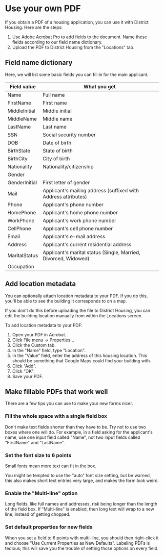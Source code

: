 Use your own PDF
====================

If you obtain a PDF of a housing application, you can use it with
District Housing.  Here are the steps:

1. Use Adobe Acrobat Pro to add fields to the document.  Name these
   fields according to our field name dictionary.
2. Upload the PDF to District Housing from the "Locations" tab.

Field name dictionary
---------------------

Here, we will list some basic fields you can fill in for the main
applicant.

Field value   | What you get
---           | ---
Name          | Full name
FirstName     | First name
MiddleInitial | Middle initial
MiddleName    | Middle name
LastName      | Last name
SSN           | Social security number
DOB           | Date of birth
BirthState    | State of birth
BirthCity     | City of birth
Nationality   | Nationality/citizenship
Gender        |
GenderInitial | First letter of gender
Mail          | Applicant's mailing address (suffixed with Address attributes)
Phone         | Applicant's phone number
HomePhone     | Applicant's home phone number
WorkPhone     | Applicant's work phone number
CellPhone     | Applicant's cell phone number
Email         | Applicant's e-mail address
Address       | Applicant's current residential address
MaritalStatus | Applicant's marital status (Single, Married, Divorced, Widowed)
Occupation    |

Add location metadata
---------------------

You can optionally attach location metadata to your PDF.  If you do
this, you'll be able to see the building it corresponds to on a map.

If you don't do this before uploading the file to District Housing,
you can edit the building location manually from within the Locations
screen.

To add location metadata to your PDF:

1. Open your PDF in Acrobat.
2. Click File menu -> Properties...
3. Click the Custom tab.
4. In the "Name" field, type "Location".
5. In the "Value" field, enter the address of this housing location.
   This should be something that Google Maps could find your building
   with.
6. Click "Add".
7. Click "OK".
8. Save your PDF.

Make fillable PDFs that work well
---------------------------------

There are a few tips you can use to make your new forms nicer.

### Fill the whole space with a single field box

Don't make text fields shorter than they have to be.  Try not to use two
boxes where one will do.  For example, in a field asking for the
applicant's name, use one input field called "Name", not two input
fields called "FirstName" and "LastName".

### Set the font size to 6 points

Small fonts mean more text can fit in the box.

You might be tempted to use the "auto" font size setting, but be warned,
this also makes short text entries very large, and makes the form look
weird.

### Enable the "Multi-line" option

Long fields, like full names and addresses, risk being longer than the
length of the field box.  If "Multi-line" is enabled, then long text will
wrap to a new line, instead of getting chopped.

### Set default properties for new fields

When you set a field to 6 points with multi-line, you should then
right-click it and choose "Use Current Properties as New Defaults".
Labeling PDFs is tedious; this will save you the trouble of setting
those options on every field.
